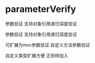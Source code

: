 # parameterVerify
参数验证 支持对象引用递归深度验证


参数验证 支持对象引用递归深度验证

可扩展为mvc参数验证  自定义方法参数验证    

自定义类型扩展方便  正则待加入

